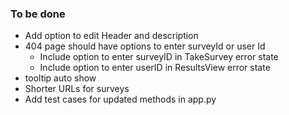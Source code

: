 ### To be done


- Add option to edit Header and description
- 404 page should have options to enter surveyId or user Id
    - Include option to enter surveyID in TakeSurvey error state
    - Include option to enter userID in ResultsView error state
- tooltip auto show
- Shorter URLs for surveys
- Add test cases for updated methods in app.py